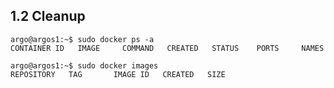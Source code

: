 ## 1.2 Cleanup
```shell
argo@argos1:~$ sudo docker ps -a
CONTAINER ID   IMAGE     COMMAND   CREATED   STATUS    PORTS     NAMES
```
```shell
argo@argos1:~$ sudo docker images
REPOSITORY   TAG       IMAGE ID   CREATED   SIZE
```
